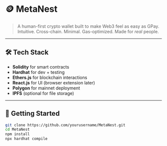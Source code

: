 # 🪙 MetaNest

> A human-first crypto wallet built to make Web3 feel as easy as GPay.  
> Intuitive. Cross-chain. Minimal. Gas-optimized. Made for *real* people.

---

## 🛠️ Tech Stack

- **Solidity** for smart contracts
- **Hardhat** for dev + testing
- **Ethers.js** for blockchain interactions
- **React.js** for UI (browser extension later)
- **Polygon** for mainnet deployment
- **IPFS** (optional for file storage)

---

## 🚀 Getting Started

```bash
git clone https://github.com/yourusername/MetaNest.git
cd MetaNest
npm install
npx hardhat compile
